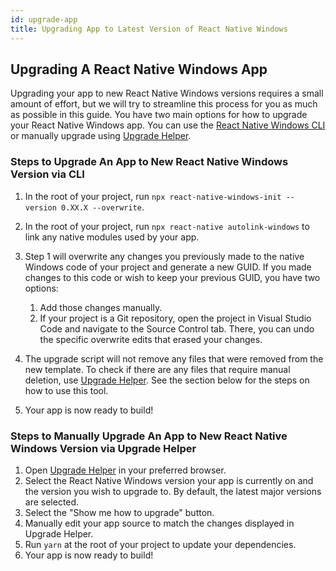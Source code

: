 ```yaml
---
id: upgrade-app
title: Upgrading App to Latest Version of React Native Windows
---
```

## Upgrading A React Native Windows App
Upgrading your app to new React Native Windows versions requires a small amount of effort, but we will try to streamline this process for you as much as possible in this guide. You have two main options for how to upgrade your React Native Windows app. You can use the [React Native Windows CLI](https://github.com/microsoft/react-native-windows/blob/7b3510aebdbc79189278206a53e26213897d6ff8/packages/react-native-windows-init/README.md) or manually upgrade using [Upgrade Helper](https://reactnative.dev/docs/upgrading#upgrade-helper). 

### Steps to Upgrade An App to New React Native Windows Version via CLI
1. In the root of your project,  run `npx react-native-windows-init --version 0.XX.X --overwrite`.
2. In the root of your project, run `npx react-native autolink-windows` to link any native modules used by your app.
3. Step 1 will overwrite any changes you previously made to the native Windows code of your project and generate a new GUID. If you made changes to this code or wish to keep your previous GUID, you have two options:

    1. Add those changes manually.
    2. If your project is a Git repository, open the project in Visual Studio Code and navigate to the Source Control tab. There, you can undo the specific overwrite edits that erased your changes.
3. The upgrade script will not remove any files that were removed from the new template. To check if there are any files that require manual deletion, use [Upgrade Helper](https://react-native-community.github.io/upgrade-helper/). See the section below for the steps on how to use this tool.
4. Your app is now ready to build!

### Steps to Manually Upgrade An App to New React Native Windows Version via Upgrade Helper
1. Open [Upgrade Helper](https://react-native-community.github.io/upgrade-helper/) in your preferred browser.
2. Select the React Native Windows version your app is currently on and the version you wish to upgrade to. By default, the latest major versions are selected.
3. Select the "Show me how to upgrade" button.
4. Manually edit your app source to match the changes displayed in Upgrade Helper.
5. Run `yarn` at the root of your project to update your dependencies.
6. Your app is now ready to build!
